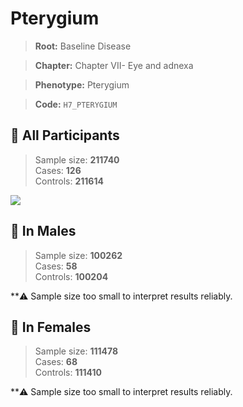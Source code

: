 # Pterygium

> **Root:** Baseline Disease  

> **Chapter:** Chapter VII- Eye and adnexa  

> **Phenotype:** Pterygium  

> **Code:** `H7_PTERYGIUM`

## 🧪 All Participants  
> Sample size: **211740**  
> Cases: **126**  
> Controls: **211614**
<img src="/Disease/Figures/ALL/Incidence/H7_PTERYGIUM.png"/>
<CsvTable src="/Disease/Data/ALL/Incidence/COX_H7_PTERYGIUM.csv" label="🔍 View full results" />

## 👨 In Males  
> Sample size: **100262**  
> Cases: **58**  
> Controls: **100204**

**⚠️ Sample size too small to interpret results reliably.


## 👩 In Females  
> Sample size: **111478**  
> Cases: **68**  
> Controls: **111410**

**⚠️ Sample size too small to interpret results reliably.

